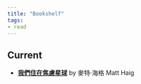 ```yaml
---
title: "Bookshelf"
tags:
- read
---
```


## Current

- **[我們住在焦慮星球](notes/我們住在焦慮星球.md)** by 麥特‧海格 Matt Haig

